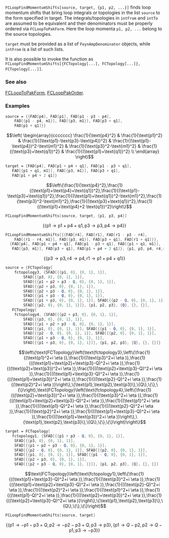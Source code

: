 `FCLoopFindMomentumShifts[source, target, {p1, p2, ...}]` finds loop momentum shifts that bring loop integrals or topologies in the list `source` to the form specified in target. The integrals/topologies in `intFrom` and `intTo` are assumed to be equivalent and their denominators must be properly ordered via `FCLoopToPakForm`. Here the loop momenta `p1, p2, ...` belong to the source topologies.

`target` must be provided as a list of `FeynAmpDenominator` objects, while `intFrom` is a list of such lists.

It is also possible to invoke the function as `FCLoopFindMomentumShifts[{FCTopology[...], FCTopology[...]}, FCTopology[...]]`.

### See also

[FCLoopToPakForm](FCLoopToPakForm), [FCLoopPakOrder](FCLoopPakOrder).

### Examples

```mathematica
source = {{FAD[p4], FAD[p1], FAD[p1 - p3 - p4], 
    FAD[{p1 - p4, m1}], FAD[{p3, m1}], FAD[p3 + q1], 
    FAD[p1 + q1]}}
```

$$\left(
\begin{array}{ccccccc}
 \frac{1}{\text{p4}^2} & \frac{1}{\text{p1}^2} & \frac{1}{(\text{p1}-\text{p3}-\text{p4})^2} & \frac{1}{(\text{p1}-\text{p4})^2-\text{m1}^2} & \frac{1}{\text{p3}^2-\text{m1}^2} & \frac{1}{(\text{p3}+\text{q1})^2} & \frac{1}{(\text{p1}+\text{q1})^2} \\
\end{array}
\right)$$

```mathematica
target = {FAD[p4], FAD[p1 + p4 + q1], FAD[p1 - p3 + q1], 
   FAD[{p1 + q1, m1}], FAD[{p3, m1}], FAD[p3 + q1], 
   FAD[p1 + p4 + 2 q1]}
```

$$\left\{\frac{1}{\text{p4}^2},\frac{1}{(\text{p1}+\text{p4}+\text{q1})^2},\frac{1}{(\text{p1}-\text{p3}+\text{q1})^2},\frac{1}{(\text{p1}+\text{q1})^2-\text{m1}^2},\frac{1}{\text{p3}^2-\text{m1}^2},\frac{1}{(\text{p3}+\text{q1})^2},\frac{1}{(\text{p1}+\text{p4}+2 \text{q1})^2}\right\}$$

```mathematica
FCLoopFindMomentumShifts[source, target, {p1, p3, p4}]
```

$$\{\{\text{p1}\to \text{p1}+\text{p4}+\text{q1},\text{p3}\to \text{p3},\text{p4}\to \text{p4}\}\}$$

```mathematica
FCLoopFindMomentumShifts[{{FAD[r4], FAD[r1], FAD[r1 - p3 - r4], 
    FAD[{r1 - r4, m1}], FAD[{p3, m1}], FAD[p3 + q1], FAD[r1 + q1]}}, 
  {FAD[p4], FAD[p1 + p4 + q1], FAD[p1 - p3 + q1], FAD[{p1 + q1, m1}], 
   FAD[{p3, m1}], FAD[p3 + q1], FAD[p1 + p4 + 2 q1]}, {p1, p3, p4, r4,r1}]
```

$$\{\{\text{p3}\to \text{p3},\text{r4}\to \text{p4},\text{r1}\to \text{p1}+\text{p4}+\text{q1}\}\}$$

```mathematica
source = {FCTopology[
    fctopology3, {SFAD[{{p1, 0}, {0, 1}, 1}], 
    	SFAD[{{p3, 0}, {0, 1}, 1}], 
    	SFAD[{{p1 + p2 + p3 - Q, 0}, {0, 1}, 1}], 
    	SFAD[{{p2 + p3, 0}, {0, 1}, 1}], 
    	SFAD[{{p2 + p3 - Q, 0}, {0, 1}, 1}], 
    	SFAD[{{p1 + p3 - Q, 0}, {0, 1}, 1}], 
    	SFAD[{{p1 + p3, 0}, {0, 1}, 1}], SFAD[{{p2 - Q, 0}, {0, 1}, 1}], 
    	SFAD[{{p2, 0}, {0, 1}, 1}]}, {p1, p2, p3}, {Q}, {}, {}], 
   FCTopology[
    fctopology4, {SFAD[{{p2 + p3, 0}, {0, 1}, 1}], 
    	SFAD[{{p3, 0}, {0, 1}, 1}], 
    	SFAD[{{p1 + p2 + p3 - Q, 0}, {0, 1}, 1}], 
    	SFAD[{{p1, 0}, {0, 1}, 1}], SFAD[{{p1 - Q, 0}, {0, 1}, 1}], 
    	SFAD[{{p2 - Q, 0}, {0, 1}, 1}], SFAD[{{p2, 0}, {0, 1}, 1}], 
    	SFAD[{{p1 + p3 - Q, 0}, {0, 1}, 1}], 
    	SFAD[{{p1 + p3, 0}, {0, 1}, 1}]}, {p1, p2, p3}, {Q}, {}, {}]}
```

$$\left\{\text{FCTopology}\left(\text{fctopology3},\left\{\frac{1}{(\text{p1}^2+i \eta )},\frac{1}{(\text{p3}^2+i \eta )},\frac{1}{((\text{p1}+\text{p2}+\text{p3}-Q)^2+i \eta )},\frac{1}{((\text{p2}+\text{p3})^2+i \eta )},\frac{1}{((\text{p2}+\text{p3}-Q)^2+i \eta )},\frac{1}{((\text{p1}+\text{p3}-Q)^2+i \eta )},\frac{1}{((\text{p1}+\text{p3})^2+i \eta )},\frac{1}{((\text{p2}-Q)^2+i \eta )},\frac{1}{(\text{p2}^2+i \eta )}\right\},\{\text{p1},\text{p2},\text{p3}\},\{Q\},\{\},\{\}\right),\text{FCTopology}\left(\text{fctopology4},\left\{\frac{1}{((\text{p2}+\text{p3})^2+i \eta )},\frac{1}{(\text{p3}^2+i \eta )},\frac{1}{((\text{p1}+\text{p2}+\text{p3}-Q)^2+i \eta )},\frac{1}{(\text{p1}^2+i \eta )},\frac{1}{((\text{p1}-Q)^2+i \eta )},\frac{1}{((\text{p2}-Q)^2+i \eta )},\frac{1}{(\text{p2}^2+i \eta )},\frac{1}{((\text{p1}+\text{p3}-Q)^2+i \eta )},\frac{1}{((\text{p1}+\text{p3})^2+i \eta )}\right\},\{\text{p1},\text{p2},\text{p3}\},\{Q\},\{\},\{\}\right)\right\}$$

```mathematica
target = FCTopology[
   fctopology1, {SFAD[{{p1 + p3 - Q, 0}, {0, 1}, 1}], 
    SFAD[{{p3, 0}, {0, 1}, 1}], 
    SFAD[{{p1 + p2 + p3 - Q, 0}, {0, 1}, 1}], 
    SFAD[{{p2 - Q, 0}, {0, 1}, 1}], SFAD[{{p2, 0}, {0, 1}, 1}], 
    SFAD[{{p1, 0}, {0, 1}, 1}], SFAD[{{p1 - Q, 0}, {0, 1}, 1}], 
    SFAD[{{p2 + p3, 0}, {0, 1}, 1}], 
    SFAD[{{p2 + p3 - Q, 0}, {0, 1}, 1}]}, {p1, p2, p3}, {Q}, {}, {}]
```

$$\text{FCTopology}\left(\text{fctopology1},\left\{\frac{1}{((\text{p1}+\text{p3}-Q)^2+i \eta )},\frac{1}{(\text{p3}^2+i \eta )},\frac{1}{((\text{p1}+\text{p2}+\text{p3}-Q)^2+i \eta )},\frac{1}{((\text{p2}-Q)^2+i \eta )},\frac{1}{(\text{p2}^2+i \eta )},\frac{1}{(\text{p1}^2+i \eta )},\frac{1}{((\text{p1}-Q)^2+i \eta )},\frac{1}{((\text{p2}+\text{p3})^2+i \eta )},\frac{1}{((\text{p2}+\text{p3}-Q)^2+i \eta )}\right\},\{\text{p1},\text{p2},\text{p3}\},\{Q\},\{\},\{\}\right)$$

```mathematica
FCLoopFindMomentumShifts[source, target]
```

$$\{\{\text{p1}\to -\text{p1}-\text{p3}+Q,\text{p2}\to -\text{p2}-\text{p3}+Q,\text{p3}\to \text{p3}\},\{\text{p1}\to Q-\text{p2},\text{p2}\to Q-\text{p1},\text{p3}\to -\text{p3}\}\}$$